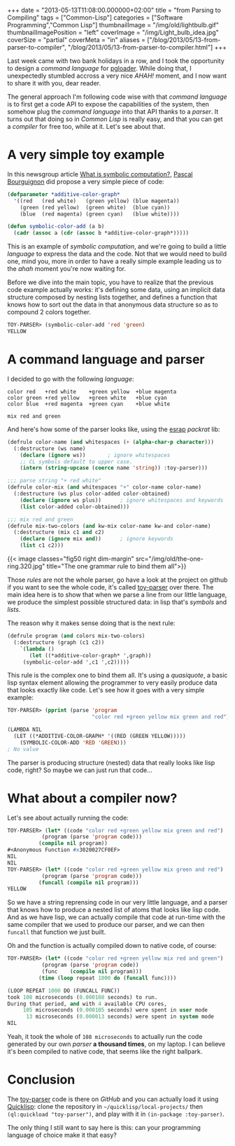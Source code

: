 +++
date = "2013-05-13T11:08:00.000000+02:00"
title = "from Parsing to Compiling"
tags = ["Common-Lisp"]
categories = ["Software Programming","Common Lisp"]
thumbnailImage = "/img/old/lightbulb.gif"
thumbnailImagePosition = "left"
coverImage = "/img/Light_bulb_idea.jpg"
coverSize = "partial"
coverMeta = "in"
aliases = ["/blog/2013/05/13-from-parser-to-compiler",
           "/blog/2013/05/13-from-parser-to-compiler.html"]
+++

Last week came with two bank holidays in a row, and I took the opportunity
to design a *command language* for [pgloader](../../../pgsql/pgloader.html).
While doing that, I unexpectedly stumbled accross a very nice *AHAH!*
moment, and I now want to share it with you, dear reader.

<!--more-->
<!--toc-->

The general approach I'm following code wise with that *command language* is
to first get a code API to expose the capabilities of the system, then
somehow plug the *command language* into that API thanks to a *parser*. It
turns out that doing so in *Common Lisp* is really easy, and that you can
get a *compiler* for free too, while at it. Let's see about that.


# A very simple toy example

In this newsgroup
article
[What is symbolic computation?](https://groups.google.com/forum/?fromgroups=#!topic/comp.lang.lisp/JJxTBqf7scU),
[Pascal Bourguignon](http://informatimago.com/) did propose a very simple
piece of code:

~~~ lisp
(defparameter *additive-color-graph*
  '((red   (red white)   (green yellow) (blue magenta))
    (green (red yellow)  (green white)  (blue cyan))
    (blue  (red magenta) (green cyan)   (blue white))))

(defun symbolic-color-add (a b)
  (cadr (assoc a (cdr (assoc b *additive-color-graph*)))))
~~~


This is an example of *symbolic computation*, and we're going to build a
little *language* to express the data and the code. Not that we would need
to build one, mind you, more in order to have a really simple example
leading us to the *ahah* moment you're now waiting for.

Before we dive into the main topic, you have to realize that the previous
code example actually works: it's defining some data, using an implicit data
structure composed by nesting lists together, and defines a function that
knows how to sort out the data in that anonymous data structure so as to
compound 2 colors together.

~~~ lisp
TOY-PARSER> (symbolic-color-add 'red 'green)
YELLOW
~~~



# A command language and parser

I decided to go with the following *language*:

~~~
color red   +red white    +green yellow  +blue magenta
color green +red yellow   +green white   +blue cyan
color blue  +red magenta  +green cyan    +blue white

mix red and green
~~~


And here's how some of the parser looks like, using
the [esrap](http://nikodemus.github.io/esrap/) *packrat* lib:

~~~ lisp
(defrule color-name (and whitespaces (+ (alpha-char-p character)))
  (:destructure (ws name)
    (declare (ignore ws))		; ignore whitespaces
    ;; CL symbols default to upper case.
    (intern (string-upcase (coerce name 'string)) :toy-parser)))

;;; parse string "+ red white"
(defrule color-mix (and whitespaces "+" color-name color-name)
  (:destructure (ws plus color-added color-obtained)
    (declare (ignore ws plus))		; ignore whitespaces and keywords
    (list color-added color-obtained)))

;;; mix red and green
(defrule mix-two-colors (and kw-mix color-name kw-and color-name)
  (:destructure (mix c1 and c2)
    (declare (ignore mix and))		; ignore keywords
    (list c1 c2)))
~~~

{{< image classes="fig50 right dim-margin"
              src="/img/old/the-one-ring.320.jpg"
            title="The one grammar rule to bind them all">}}

Those *rules* are not the whole parser, go have a look at the project on
github if you want to see the whole code, it's
called [toy-parser](https://github.com/dimitri/toy-parser) over there. The
main idea here is to show that when we parse a line from our little
language, we produce the simplest possible structured data: in lisp that's
*symbols* and *lists*.

The reason why it makes sense doing that is the next rule:

~~~ lisp
(defrule program (and colors mix-two-colors)
  (:destructure (graph (c1 c2))
    `(lambda ()
       (let ((*additive-color-graph* ',graph))
	 (symbolic-color-add ',c1 ',c2)))))
~~~


This rule is the complex one to bind them all. It's using a *quasiquote*, a
basic lisp syntax element allowing the programmer to very easily produce
data that looks exactly like code. Let's see how it goes with a very simple
example:

~~~ lisp
TOY-PARSER> (pprint (parse 'program
                           "color red +green yellow mix green and red"))

(LAMBDA NIL
  (LET ((*ADDITIVE-COLOR-GRAPH* '((RED (GREEN YELLOW)))))
    (SYMBOLIC-COLOR-ADD 'RED 'GREEN)))
; No value
~~~


The parser is producing structure (nested) data that really looks like lisp
code, right? So maybe we can just run that code...


# What about a compiler now?

Let's see about actually running the code:

~~~ lisp
TOY-PARSER> (let* ((code "color red +green yellow mix green and red")
		   (program (parse 'program code)))
	      (compile nil program))
#<Anonymous Function #x3020027CF0EF>
NIL
NIL
TOY-PARSER> (let* ((code "color red +green yellow mix green and red")
		   (program (parse 'program code)))
	      (funcall (compile nil program)))
YELLOW
~~~


So we have a string reprensing code in our very little language, and a
parser that knows how to produce a nested list of atoms that looks like lisp
code. And as we have lisp, we can actually compile that code at run-time
with the same compiler that we used to produce our parser, and we can then
`funcall` that function we just built.

Oh and the function is actually compiled down to native code, of course:

~~~ lisp
TOY-PARSER> (let* ((code "color red +green yellow mix red and green")
		   (program (parse 'program code))
		   (func    (compile nil program)))
	      (time (loop repeat 1000 do (funcall func))))

(LOOP REPEAT 1000 DO (FUNCALL FUNC))
took 108 microseconds (0.000108 seconds) to run.
During that period, and with 4 available CPU cores,
     105 microseconds (0.000105 seconds) were spent in user mode
      13 microseconds (0.000013 seconds) were spent in system mode
NIL
~~~


Yeah, it took the whole of 
`108 microseconds` to actually run the code
generated by our own 
*parser* 
**a thousand times**, on my laptop. I can believe
it's been compiled to native code, that seems like the right ballpark.


# Conclusion

The 
[toy-parser](https://github.com/dimitri/toy-parser) code is there on 
*GitHub* and you can actually load it using
[Quicklisp](http://www.quicklisp.org/): clone the repository in 
`~/quicklisp/local-projects/` then
`(ql:quickload "toy-parser")`, and play with it in 
`(in-package :toy-parser)`.

The only thing I still want to say here is this: can your programming
language of choice make it that easy?
